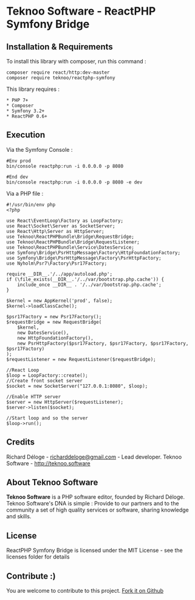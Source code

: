 Teknoo Software - ReactPHP Symfony Bridge
=========================================

Installation & Requirements
---------------------------
To install this library with composer, run this command :

    composer require react/http:dev-master
    composer require teknoo/reactphp-symfony

This library requires :

    * PHP 7+
    * Composer
    * Symfony 3.2+
    * ReactPHP 0.6+

Execution
---------

Via the Symfony Console :

    #Env prod
    bin/console reactphp:run -i 0.0.0.0 -p 8080

    #End dev
    bin/console reactphp:run -i 0.0.0.0 -p 8080 -e dev

Via a PHP file :

    #!/usr/bin/env php
    <?php

    use React\EventLoop\Factory as LoopFactory;
    use React\Socket\Server as SocketServer;
    use React\Http\Server as HttpServer;
    use Teknoo\ReactPHPBundle\Bridge\RequestBridge;
    use Teknoo\ReactPHPBundle\Bridge\RequestListener;
    use Teknoo\ReactPHPBundle\Service\DatesService;
    use Symfony\Bridge\PsrHttpMessage\Factory\HttpFoundationFactory;
    use Symfony\Bridge\PsrHttpMessage\Factory\PsrHttpFactory;
    use Nyholm\Psr7\Factory\Psr17Factory;

    require __DIR__.'/../app/autoload.php';
    if (\file_exists(__DIR__.'/../var/bootstrap.php.cache')) {
        include_once __DIR__ . '/../var/bootstrap.php.cache';
    }

    $kernel = new AppKernel('prod', false);
    $kernel->loadClassCache();

    $psr17Factory = new Psr17Factory();
    $requestBridge = new RequestBridge(
        $kernel,
        new DatesService(),
        new HttpFoundationFactory(),
        new PsrHttpFactory($psr17Factory, $psr17Factory, $psr17Factory, $psr17Factory)
    );
    $requestListener = new RequestListener($requestBridge);

    //React Loop
    $loop = LoopFactory::create();
    //Create front socket server
    $socket = new SocketServer("127.0.0.1:8080", $loop);

    //Enable HTTP server
    $server = new HttpServer($requestListener);
    $server->listen($socket);

    //Start loop and so the server
    $loop->run();

Credits
-------
Richard Déloge - <richarddeloge@gmail.com> - Lead developer.
Teknoo Software - <http://teknoo.software>

About Teknoo Software
---------------------
**Teknoo Software** is a PHP software editor, founded by Richard Déloge. 
Teknoo Software's DNA is simple : Provide to our partners and to the community a set of high quality services or software,
 sharing knowledge and skills.

License
-------
ReactPHP Symfony Bridge is licensed under the MIT License - see the licenses folder for details

Contribute :)
-------------

You are welcome to contribute to this project. [Fork it on Github](CONTRIBUTING.md)
